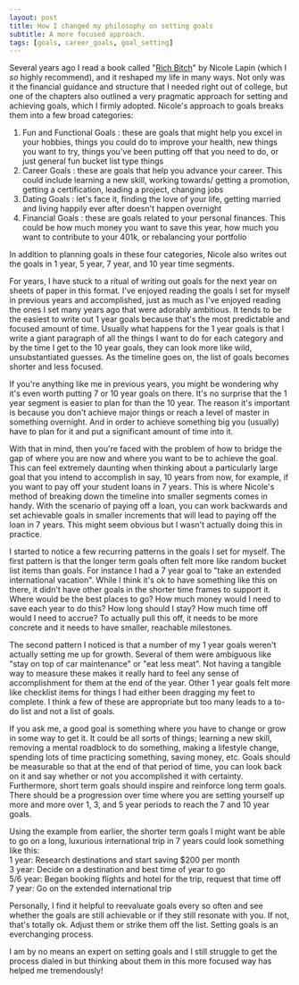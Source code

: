 ```yaml
---
layout: post
title: How I changed my philosophy on setting goals
subtitle: A more focused approach.
tags: [goals, career_goals, goal_setting]
---
```


Several years ago I read a book called "[Rich Bitch](https://nicolelapin.com/rich-bitch/)" by Nicole Lapin (which I *so* highly recommend), and it reshaped my life in many ways. Not only was it the financial guidance and structure that I needed right out of college, but one of the chapters also outlined a very pragmatic approach for setting and achieving goals, which I firmly adopted. Nicole's approach to goals breaks them into a few broad categories:
1. Fun and Functional Goals : these are goals that might help you excel in your hobbies, things you could do to improve your health, new things you want to try, things you've been putting off that you need to do, or just general fun bucket list type things
2. Career Goals : these are goals that help you advance your career. This could include learning a new skill, working towards/ getting a promotion, getting a certification, leading a project, changing jobs
3. Dating Goals : let's face it, finding the love of your life, getting married and living happily ever after doesn't happen overnight
4. Financial Goals : these are goals related to your personal finances. This could be how much money you want to save this year, how much you want to contribute to your 401k, or rebalancing your portfolio

In addition to planning goals in these four categories, Nicole also writes out the goals in 1 year, 5 year, 7 year, and 10 year time segments.

For years, I have stuck to a ritual of writing out goals for the next year on sheets of paper in this format. I've enjoyed reading the goals I set for myself in previous years and accomplished, just as much as I've enjoyed reading the ones I set many years ago that were adorably ambitious. It tends to be the easiest to write out 1 year goals because that's the most predictable and focused amount of time. Usually what happens for the 1 year goals is that I write a giant paragraph of all the things I want to do for each category and by the time I get to the 10 year goals, they can look more like wild, unsubstantiated guesses. As the timeline goes on, the list of goals becomes shorter and less focused.

If you're anything like me in previous years, you might be wondering why it's even worth putting 7 or 10 year goals on there. It's no surprise that the 1 year segment is easier to plan for than the 10 year. The reason it's important is because you don't achieve major things or reach a level of master in something overnight. And in order to achieve something big you (usually) have to plan for it and put a significant amount of time into it.

With that in mind, then you're faced with the problem of how to bridge the gap of where you are now and where you want to be to achieve the goal. This can feel extremely daunting when thinking about a particularly large goal that you intend to accomplish in say, 10 years from now, for example, if you want to pay off your student loans in 7 years. This is where Nicole's method of breaking down the timeline into smaller segments comes in handy. With the scenario of paying off a loan, you can work backwards and set achievable goals in smaller increments that will lead to paying off the loan in 7 years. This might seem obvious but I wasn't actually doing this in practice.

I started to notice a few recurring patterns in the goals I set for myself. The first pattern is that the longer term goals often felt more like random bucket list items than goals. For instance I had a 7 year goal to "take an extended international vacation". While I think it's ok to have something like this on there, it didn't have other goals in the shorter time frames to support it. Where would be the best places to go? How much money would I need to save each year to do this? How long should I stay? How much time off would I need to accrue? To actually pull this off, it needs to be more concrete and it needs to have smaller, reachable milestones.

The second pattern I noticed is that a number of my 1 year goals weren't actually setting me up for growth. Several of them were ambiguous like "stay on top of car maintenance" or "eat less meat". Not having a tangible way to measure these makes it really hard to feel any sense of accomplishment for them at the end of the year. Other 1 year goals felt more like checklist items for things I had either been dragging my feet to complete. I think a few of these are appropriate but too many leads to a to-do list and not a list of goals.

If you ask me, a good goal is something where you have to change or grow in some way to get it. It could be all sorts of things; learning a new skill, removing a mental roadblock to do something, making a lifestyle change, spending lots of time practicing something, saving money, etc. Goals should be measurable so that at the end of that period of time, you can look back on it and say whether or not you accomplished it with certainty. Furthermore, short term goals should inspire and reinforce long term goals. There should be a progression over time where you are setting yourself up more and more over 1, 3, and 5 year periods to reach the 7 and 10 year goals.

Using the example from earlier, the shorter term goals I might want be able to go on a long, luxurious international trip in 7 years could look something like this:  \
1 year: Research destinations and start saving $200 per month  \
3 year: Decide on a destination and best time of year to go  \
5/6 year: Began booking flights and hotel for the trip, request that time off  \
7 year: Go on the extended international trip  

Personally, I find it helpful to reevaluate goals every so often and see whether the goals are still achievable or if they still resonate with you. If not, that's totally ok. Adjust them or strike them off the list. Setting goals is an everchanging process.

I am by no means an expert on setting goals and I still struggle to get the process dialed in but thinking about them in this more focused way has helped me tremendously!
